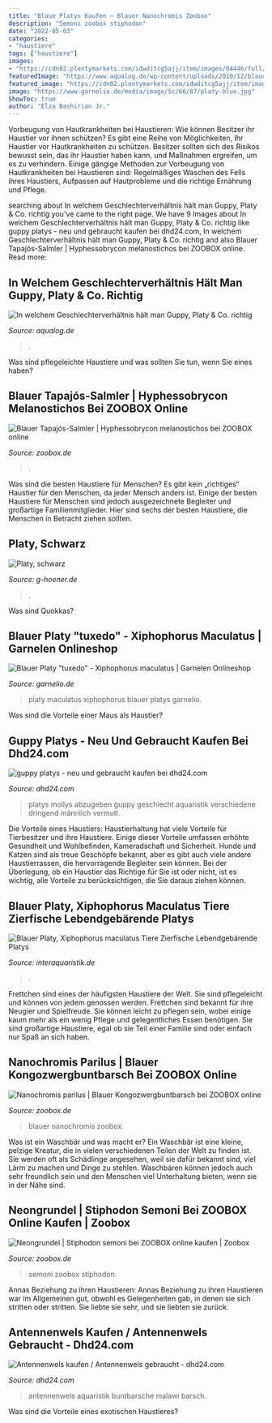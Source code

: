 ```yaml
---
title: "Blaue Platys Kaufen ~ Blauer Nanochromis Zoobox"
description: "Semoni zoobox stiphodon"
date: "2022-05-03"
categories:
- "haustiere"
tags: ["haustiere"]
images:
- "https://cdn02.plentymarkets.com/idwditcg5ajj/item/images/84446/full/Blauer-Platy-Xiphophorus-maculatus.jpg"
featuredImage: "https://www.aqualog.de/wp-content/uploads/2019/12/blauer-platy-624x416.jpg"
featured_image: "https://cdn02.plentymarkets.com/idwditcg5ajj/item/images/84446/full/Blauer-Platy-Xiphophorus-maculatus.jpg"
image: "https://www.garnelio.de/media/image/5c/66/87/platy-blue.jpg"
ShowToc: true
author: "Elza Bashirian Jr."
---
```



Vorbeugung von Hautkrankheiten bei Haustieren: Wie können Besitzer ihr Haustier vor ihnen schützen?
Es gibt eine Reihe von Möglichkeiten, Ihr Haustier vor Hautkrankheiten zu schützen. Besitzer sollten sich des Risikos bewusst sein, das ihr Haustier haben kann, und Maßnahmen ergreifen, um es zu verhindern. Einige gängige Methoden zur Vorbeugung von Hautkrankheiten bei Haustieren sind: Regelmäßiges Waschen des Fells ihres Haustiers, Aufpassen auf Hautprobleme und die richtige Ernährung und Pflege.

	

		
searching about In welchem Geschlechterverhältnis hält man Guppy, Platy &amp; Co. richtig you've came to the right page. We have 9 Images about In welchem Geschlechterverhältnis hält man Guppy, Platy &amp; Co. richtig like guppy platys - neu und gebraucht kaufen bei dhd24.com, In welchem Geschlechterverhältnis hält man Guppy, Platy &amp; Co. richtig and also Blauer Tapajós-Salmler | Hyphessobrycon melanostichos bei ZOOBOX online. Read more:
		
    
## In Welchem Geschlechterverhältnis Hält Man Guppy, Platy &amp; Co. Richtig

<img loading=lazy src="https://www.aqualog.de/wp-content/uploads/2019/12/blauer-platy-624x416.jpg" onerror="this.onerror=null;this.src='https://tse4.mm.bing.net/th?id=OIP.4dkSGntYO3YIHOT4ZxMazAHaE8&amp;pid=15.1';" alt="In welchem Geschlechterverhältnis hält man Guppy, Platy &amp; Co. richtig">

_Source: aqualog.de_

>. 

	

Was sind pflegeleichte Haustiere und was sollten Sie tun, wenn Sie eines haben?

    
## Blauer Tapajós-Salmler | Hyphessobrycon Melanostichos Bei ZOOBOX Online

<img loading=lazy src="https://zoobox.de/media/image/30/d6/g0/Hyphessobrycon_melanostichos2eayRIHooFRppS_600x600.jpg" onerror="this.onerror=null;this.src='https://tse2.mm.bing.net/th?id=OIP.ke2JHx--uTdKs2gxifJEfAHaFk&amp;pid=15.1';" alt="Blauer Tapajós-Salmler | Hyphessobrycon melanostichos bei ZOOBOX online">

_Source: zoobox.de_

>. 

	

Was sind die besten Haustiere für Menschen?
Es gibt kein „richtiges“ Haustier für den Menschen, da jeder Mensch anders ist. Einige der besten Haustiere für Menschen sind jedoch ausgezeichnete Begleiter und großartige Familienmitglieder. Hier sind sechs der besten Haustiere, die Menschen in Betracht ziehen sollten.

    
## Platy, Schwarz

<img loading=lazy src="http://www.g-hoener.de/wp-content/uploads/2014/06/Platy_schwarz_n1.jpg" onerror="this.onerror=null;this.src='https://tse4.mm.bing.net/th?id=OIP.HeBF6riok-JmEBq6zBV9zQHaE8&amp;pid=15.1';" alt="Platy, schwarz">

_Source: g-hoener.de_

>. 

	

Was sind Quokkas?

    
## Blauer Platy &quot;tuxedo&quot; - Xiphophorus Maculatus | Garnelen Onlineshop

<img loading=lazy src="https://www.garnelio.de/media/image/5c/66/87/platy-blue.jpg" onerror="this.onerror=null;this.src='https://tse2.mm.bing.net/th?id=OIP.NYoEjsZfzUFJ-dDgBScJ9gHaF6&amp;pid=15.1';" alt="Blauer Platy &quot;tuxedo&quot; - Xiphophorus maculatus | Garnelen Onlineshop">

_Source: garnelio.de_

>platy maculatus xiphophorus blauer platys garnelio. 

	

Was sind die Vorteile einer Maus als Haustier?

    
## Guppy Platys - Neu Und Gebraucht Kaufen Bei Dhd24.com

<img loading=lazy src="https://bild9.qimage.de/platys-black-mollys-foto-bild-121464159.jpg" onerror="this.onerror=null;this.src='https://tse1.mm.bing.net/th?id=OIP.wWKkiucBtyUuP9GObO5AUQHaFF&amp;pid=15.1';" alt="guppy platys - neu und gebraucht kaufen bei dhd24.com">

_Source: dhd24.com_

>platys mollys abzugeben guppy geschlecht aquaristik verschiedene dringend männlich vermutl. 

	

Die Vorteile eines Haustiers:
Haustierhaltung hat viele Vorteile für Tierbesitzer und ihre Haustiere. Einige dieser Vorteile umfassen erhöhte Gesundheit und Wohlbefinden, Kameradschaft und Sicherheit. Hunde und Katzen sind als treue Geschöpfe bekannt, aber es gibt auch viele andere Haustierrassen, die hervorragende Begleiter sein können. Bei der Überlegung, ob ein Haustier das Richtige für Sie ist oder nicht, ist es wichtig, alle Vorteile zu berücksichtigen, die Sie daraus ziehen können.

    
## Blauer Platy, Xiphophorus Maculatus Tiere Zierfische Lebendgebärende Platys

<img loading=lazy src="https://cdn02.plentymarkets.com/idwditcg5ajj/item/images/84446/full/Blauer-Platy-Xiphophorus-maculatus.jpg" onerror="this.onerror=null;this.src='https://tse3.mm.bing.net/th?id=OIP.rJzBRkQY3PjJ_dCMOQ6daAEsDH&amp;pid=15.1';" alt="Blauer Platy, Xiphophorus maculatus Tiere Zierfische Lebendgebärende Platys">

_Source: interaquaristik.de_

>. 

	

Frettchen sind eines der häufigsten Haustiere der Welt. Sie sind pflegeleicht und können von jedem genossen werden.
Frettchen sind bekannt für ihre Neugier und Spielfreude. Sie können leicht zu pflegen sein, wobei einige kaum mehr als ein wenig Pflege und gelegentliches Essen benötigen. Sie sind großartige Haustiere, egal ob sie Teil einer Familie sind oder einfach nur Spaß an sich haben.

    
## Nanochromis Parilus | Blauer Kongozwergbuntbarsch Bei ZOOBOX Online

<img loading=lazy src="https://zoobox.de/media/image/60/9b/8e/Nanochromis_parilus_2_600x600.jpg" onerror="this.onerror=null;this.src='https://tse3.mm.bing.net/th?id=OIP.zG_OzKhikoUr6-J_YznWAQHaFk&amp;pid=15.1';" alt="Nanochromis parilus | Blauer Kongozwergbuntbarsch bei ZOOBOX online">

_Source: zoobox.de_

>blauer nanochromis zoobox. 

	

Was ist ein Waschbär und was macht er?
Ein Waschbär ist eine kleine, pelzige Kreatur, die in vielen verschiedenen Teilen der Welt zu finden ist. Sie werden oft als Schädlinge angesehen, weil sie dafür bekannt sind, viel Lärm zu machen und Dinge zu stehlen. Waschbären können jedoch auch sehr freundlich sein und den Menschen viel Unterhaltung bieten, wenn sie in der Nähe sind.

    
## Neongrundel | Stiphodon Semoni Bei ZOOBOX Online Kaufen | Zoobox

<img loading=lazy src="https://zoobox.de/media/image/62/f2/9e/Stiphodon_semoni_600x600@2x.png" onerror="this.onerror=null;this.src='https://tse3.mm.bing.net/th?id=OIP.Y_xs2WI-7StsEiqvWs1TuQHaFk&amp;pid=15.1';" alt="Neongrundel | Stiphodon semoni bei ZOOBOX online kaufen | Zoobox">

_Source: zoobox.de_

>semoni zoobox stiphodon. 

	

Annas Beziehung zu ihren Haustieren: Annas Beziehung zu ihren Haustieren war im Allgemeinen gut, obwohl es Gelegenheiten gab, in denen sie sich stritten oder stritten. Sie liebte sie sehr, und sie liebten sie zurück.

    
## Antennenwels Kaufen / Antennenwels Gebraucht - Dhd24.com

<img loading=lazy src="https://bild8.qimage.de/malawibarsche-foto-bild-34093078.jpg" onerror="this.onerror=null;this.src='https://tse2.mm.bing.net/th?id=OIP.2jQfGvQravDwkaBbxhktAQHaFj&amp;pid=15.1';" alt="Antennenwels kaufen / Antennenwels gebraucht - dhd24.com">

_Source: dhd24.com_

>antennenwels aquaristik buntbarsche malawi barsch. 

	

Was sind die Vorteile eines exotischen Haustieres?

